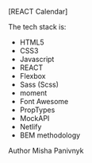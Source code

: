 [REACT Calendar]

The tech stack is:

- HTML5
- CSS3
- Javascript
- REACT
- Flexbox
- Sass (Scss)
- moment
- Font Awesome
- PropTypes
- MockAPI
- Netlify
- BEM methodology

Author Misha Panivnyk